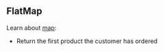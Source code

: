 ## FlatMap

Learn about [map](https://kotlinlang.org/docs/reference/collection-transformations.html#mapping):
  - Return the first product the customer has ordered

